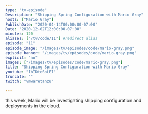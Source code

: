 ```yaml
---
type: "tv-episode"
Description: "Shipping Spring Configuration with Mario Gray"
hosts: ["Mario Gray"]
PublishDate: "2020-04-14T00:00:00-07:00"
Date: "2020-12-02T12:00:00-07:00"
minutes: 120
aliases: ["/tv/code/11"] #redirect alias
episode: "11"
episode_image: "/images/tv/episodes/code/mario-gray.png"
episode_banner: "/images/tv/episodes/code/mario-gray.png"
explicit: "no"
images: ["/images/tv/episodes/code/mario-gray.png"]
title: "Shipping Spring Configuration with Mario Gray"
youtube: "IbIDteSoLEI"
truncate: ""
twitch: "vmwaretanzu"

---
```


this week, Mario will be investigating shipping configuration and deployments in the cloud.
